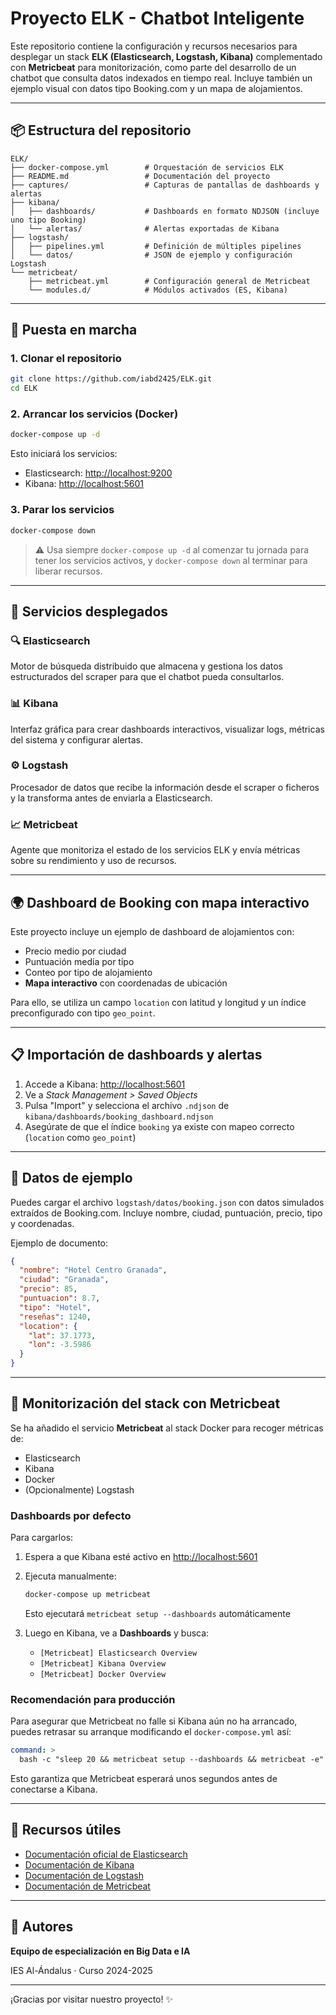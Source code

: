 # Proyecto ELK - Chatbot Inteligente

Este repositorio contiene la configuración y recursos necesarios para desplegar un stack **ELK (Elasticsearch, Logstash, Kibana)** complementado con **Metricbeat** para monitorización, como parte del desarrollo de un chatbot que consulta datos indexados en tiempo real. Incluye también un ejemplo visual con datos tipo Booking.com y un mapa de alojamientos.

---

## 📦 Estructura del repositorio

```
ELK/
├── docker-compose.yml        # Orquestación de servicios ELK
├── README.md                 # Documentación del proyecto
├── captures/                 # Capturas de pantallas de dashboards y alertas
├── kibana/
│   ├── dashboards/           # Dashboards en formato NDJSON (incluye uno tipo Booking)
│   └── alertas/              # Alertas exportadas de Kibana
├── logstash/
│   ├── pipelines.yml         # Definición de múltiples pipelines
│   └── datos/                # JSON de ejemplo y configuración Logstash
└── metricbeat/
    ├── metricbeat.yml        # Configuración general de Metricbeat
    └── modules.d/            # Módulos activados (ES, Kibana)
```

---

## 🚀 Puesta en marcha

### 1. Clonar el repositorio

```bash
git clone https://github.com/iabd2425/ELK.git
cd ELK
```

### 2. Arrancar los servicios (Docker)

```bash
docker-compose up -d
```

Esto iniciará los servicios:

* Elasticsearch: [http://localhost:9200](http://localhost:9200)
* Kibana: [http://localhost:5601](http://localhost:5601)

### 3. Parar los servicios

```bash
docker-compose down
```

> ⚠️ Usa siempre `docker-compose up -d` al comenzar tu jornada para tener los servicios activos, y `docker-compose down` al terminar para liberar recursos.

---

## 🔧 Servicios desplegados

### 🔍 Elasticsearch

Motor de búsqueda distribuido que almacena y gestiona los datos estructurados del scraper para que el chatbot pueda consultarlos.

### 📊 Kibana

Interfaz gráfica para crear dashboards interactivos, visualizar logs, métricas del sistema y configurar alertas.

### ⚙️ Logstash

Procesador de datos que recibe la información desde el scraper o ficheros y la transforma antes de enviarla a Elasticsearch.

### 📈 Metricbeat

Agente que monitoriza el estado de los servicios ELK y envía métricas sobre su rendimiento y uso de recursos.

---

## 🌍 Dashboard de Booking con mapa interactivo

Este proyecto incluye un ejemplo de dashboard de alojamientos con:

* Precio medio por ciudad
* Puntuación media por tipo
* Conteo por tipo de alojamiento
* **Mapa interactivo** con coordenadas de ubicación

Para ello, se utiliza un campo `location` con latitud y longitud y un índice preconfigurado con tipo `geo_point`.

---

## 📋 Importación de dashboards y alertas

1. Accede a Kibana: [http://localhost:5601](http://localhost:5601)
2. Ve a *Stack Management > Saved Objects*
3. Pulsa "Import" y selecciona el archivo `.ndjson` de `kibana/dashboards/booking_dashboard.ndjson`
4. Asegúrate de que el índice `booking` ya existe con mapeo correcto (`location` como `geo_point`)

---

## 🧪 Datos de ejemplo

Puedes cargar el archivo `logstash/datos/booking.json` con datos simulados extraídos de Booking.com. Incluye nombre, ciudad, puntuación, precio, tipo y coordenadas.

Ejemplo de documento:

```json
{
  "nombre": "Hotel Centro Granada",
  "ciudad": "Granada",
  "precio": 85,
  "puntuacion": 8.7,
  "tipo": "Hotel",
  "reseñas": 1240,
  "location": {
    "lat": 37.1773,
    "lon": -3.5986
  }
}
```

---

## 📡 Monitorización del stack con Metricbeat

Se ha añadido el servicio **Metricbeat** al stack Docker para recoger métricas de:

* Elasticsearch
* Kibana
* Docker
* (Opcionalmente) Logstash

### Dashboards por defecto

Para cargarlos:

1. Espera a que Kibana esté activo en [http://localhost:5601](http://localhost:5601)

2. Ejecuta manualmente:

   ```bash
   docker-compose up metricbeat
   ```

   Esto ejecutará `metricbeat setup --dashboards` automáticamente

3. Luego en Kibana, ve a **Dashboards** y busca:

   * `[Metricbeat] Elasticsearch Overview`
   * `[Metricbeat] Kibana Overview`
   * `[Metricbeat] Docker Overview`

### Recomendación para producción

Para asegurar que Metricbeat no falle si Kibana aún no ha arrancado, puedes retrasar su arranque modificando el `docker-compose.yml` así:

```yaml
command: >
  bash -c "sleep 20 && metricbeat setup --dashboards && metricbeat -e"
```

Esto garantiza que Metricbeat esperará unos segundos antes de conectarse a Kibana.

---

## 🧠 Recursos útiles

* [Documentación oficial de Elasticsearch](https://www.elastic.co/guide/en/elasticsearch/reference/index.html)
* [Documentación de Kibana](https://www.elastic.co/guide/en/kibana/current/index.html)
* [Documentación de Logstash](https://www.elastic.co/guide/en/logstash/current/index.html)
* [Documentación de Metricbeat](https://www.elastic.co/guide/en/beats/metricbeat/current/index.html)

---

## 🤝 Autores

**Equipo de especialización en Big Data e IA**    

IES Al-Ándalus · Curso 2024-2025

---

¡Gracias por visitar nuestro proyecto! ✨